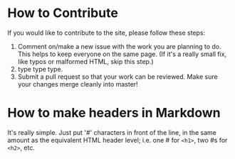 # How to Contribute

If you would like to contribute to the site, please follow these steps:

1. Comment on/make a new issue with the work you are planning to do. This helps to keep everyone on the same page. (If it's a really small fix, like typos or malformed HTML, skip this step.)
2. type type type.
3. Submit a pull request so that your work can be reviewed. Make sure your changes merge cleanly into master!

# How to make headers in Markdown

It's really simple. Just put '\#' characters in front of the line, in the same amount as the equivalent HTML header level; i.e. one \# for `<h1>`, two \#s for `<h2>`, etc.